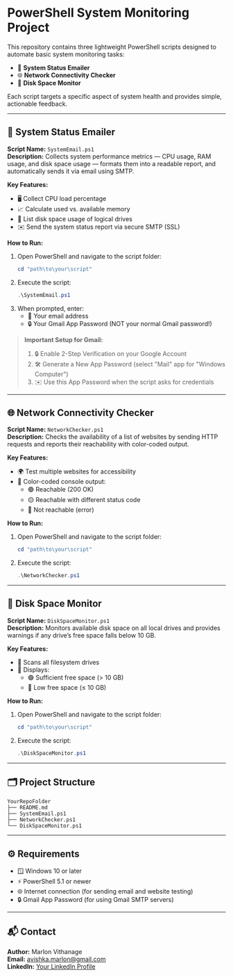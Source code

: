 # PowerShell System Monitoring Project

This repository contains three lightweight PowerShell scripts designed to automate basic system monitoring tasks:

- 📧 **System Status Emailer**
- 🌐 **Network Connectivity Checker**
- 💾 **Disk Space Monitor**

Each script targets a specific aspect of system health and provides simple, actionable feedback.

---

## 📧 System Status Emailer

**Script Name:** `SystemEmail.ps1`\
**Description:** Collects system performance metrics — CPU usage, RAM usage, and disk space usage — formats them into a readable report, and automatically sends it via email using SMTP.

**Key Features:**

- 🖥️ Collect CPU load percentage
- 📈 Calculate used vs. available memory
- 💽 List disk space usage of logical drives
- ✉️ Send the system status report via secure SMTP (SSL)

**How to Run:**

1. Open PowerShell and navigate to the script folder:
   ```powershell
   cd "path\to\your\script"
   ```
2. Execute the script:
   ```powershell
   .\SystemEmail.ps1
   ```
3. When prompted, enter:
   - 📧 Your email address
   - 🔒 Your Gmail App Password (NOT your normal Gmail password!)

> **Important Setup for Gmail:**
>
> 1. 🔒 Enable 2-Step Verification on your Google Account
> 2. 🛠️ Generate a New App Password (select "Mail" app for "Windows Computer")
> 3. ✉️ Use this App Password when the script asks for credentials

---

## 🌐 Network Connectivity Checker

**Script Name:** `NetworkChecker.ps1`\
**Description:** Checks the availability of a list of websites by sending HTTP requests and reports their reachability with color-coded output.

**Key Features:**

- 🌍 Test multiple websites for accessibility
- 🎨 Color-coded console output:
  - 🟢 Reachable (200 OK)
  - 🟡 Reachable with different status code
  - 🔴 Not reachable (error)

**How to Run:**

1. Open PowerShell and navigate to the script folder:
   ```powershell
   cd "path\to\your\script"
   ```
2. Execute the script:
   ```powershell
   .\NetworkChecker.ps1
   ```

---

## 💾 Disk Space Monitor

**Script Name:** `DiskSpaceMonitor.ps1`\
**Description:** Monitors available disk space on all local drives and provides warnings if any drive’s free space falls below 10 GB.

**Key Features:**

- 📂 Scans all filesystem drives
- 🎯 Displays:
  - 🟢 Sufficient free space (> 10 GB)
  - 🔴 Low free space (≤ 10 GB)

**How to Run:**

1. Open PowerShell and navigate to the script folder:
   ```powershell
   cd "path\to\your\script"
   ```
2. Execute the script:
   ```powershell
   .\DiskSpaceMonitor.ps1
   ```

---

## 🗂️ Project Structure

```plaintext
YourRepoFolder
├── README.md
├── SystemEmail.ps1
├── NetworkChecker.ps1
└── DiskSpaceMonitor.ps1
```

---

## ⚙️ Requirements

- 🪟 Windows 10 or later
- ⚡ PowerShell 5.1 or newer
- 🌐 Internet connection (for sending email and website testing)
- 🔒 Gmail App Password (for using Gmail SMTP servers)

---

## 📬 Contact

**Author:** Marlon Vithanage\
**Email:** [avishka.marlon@gmail.com](mailto\:avishka.marlon@gmail.com)\
**LinkedIn:** [Your LinkedIn Profile](https://www.linkedin.com/in/marlon-vithanage-563173100/)

